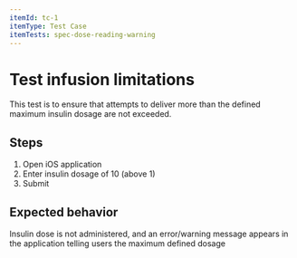 ```yaml
---
itemId: tc-1
itemType: Test Case
itemTests: spec-dose-reading-warning
---
```


# Test infusion limitations

This test is to ensure that attempts to deliver more than the defined maximum insulin dosage are not exceeded.

## Steps

1. Open iOS application
2. Enter insulin dosage of 10 (above 1)
3. Submit

## Expected behavior

Insulin dose is not administered, and an error/warning message appears in the application telling users the maximum defined dosage
